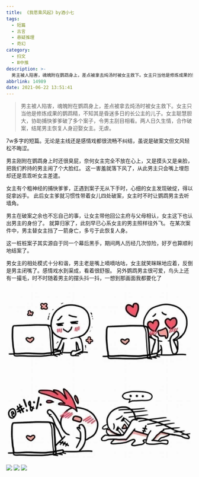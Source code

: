 ```yaml
---
title: 《我愿乘风起》by酒小七
tags:
  - 短篇
  - 古言
  - 悬疑推理
  - 奇幻
category:
  - 扫文
  - Ⅲ中推
description: >-
  男主被人陷害，魂魄附在鹦鹉身上，差点被拿去炖汤时被女主救下。女主只当他是修炼成果的鹦鹉精，不知其是昏迷多日的长公主的儿子。女主聪慧胆大，协助捕快爹爹破了多个案子，令男主刮目相看。两人日久生情，合作破案，结尾男主恢复人身迎娶女主。无虐。
abbrlink: 14989
date: 2021-06-22 13:51:41
---
```

<meta name="referrer" content="no-referrer" />

> 男主被人陷害，魂魄附在鹦鹉身上，差点被拿去炖汤时被女主救下。女主只当他是修炼成果的鹦鹉精，不知其是昏迷多日的长公主的儿子。女主聪慧胆大，协助捕快爹爹破了多个案子，令男主刮目相看。两人日久生情，合作破案，结尾男主恢复人身迎娶女主。无虐。

7w多字的短篇。无论是主线还是感情戏都很流畅不纠结，虽说是破案文但文风轻松不晦涩。

男主刚附在鹦鹉身上时还很臭屁，奈何女主完全不放在心上，又是摸头又是亲脸，把我们矜持的男主闹了个大脸红。
这一害羞就落下风了，从此男主只会嘴上埋怨却还是乖乖听女主差遣。

女主有个粗神经的捕快爹爹，正遇到案子无从下手时，心细的女主发现破绽，得以捉拿凶手。
此后女主爹就习惯性带着女儿四处破案，女主时不时让鹦鹉男主去听墙角。

男主在破案之余也不忘自己的事，让女主带他回公主府与父母相认，女主这下也认出男主的身份了。
就算归家了，此刻早已心系女主的男主照样往外飞。
在某次案件中，男主替女主挡了一箭身亡，多亏于此恢复人身。

这一桩桩案子其实源自于同一个幕后黑手，期间两人历经几次惊险，好歹也算顺利地结案了。

男女主的相处模式十分和谐，男主老是嘴上嘀嘀咕咕，女主就笑眯眯地应着，反倒是男主闭嘴了。感情戏水到渠成，看着很舒服。
另外鹦鹉男主很可爱，鸟头上还有一撮毛，时不时随着男主的摆头抖一抖，一想到那画面我都要化了<img src="/bq/IMG_3810.JPG" id="bq">

![](https://wx2.sinaimg.cn/mw690/0069kFhhgy1grr1azxuq8j30n01ds4qp.jpg)
![](https://wx3.sinaimg.cn/mw690/0069kFhhgy1grr1b0t4mbj30n01dsb2a.jpg)
![](https://wx4.sinaimg.cn/mw690/0069kFhhgy1grr1b1dkehj30n01dsb2a.jpg)